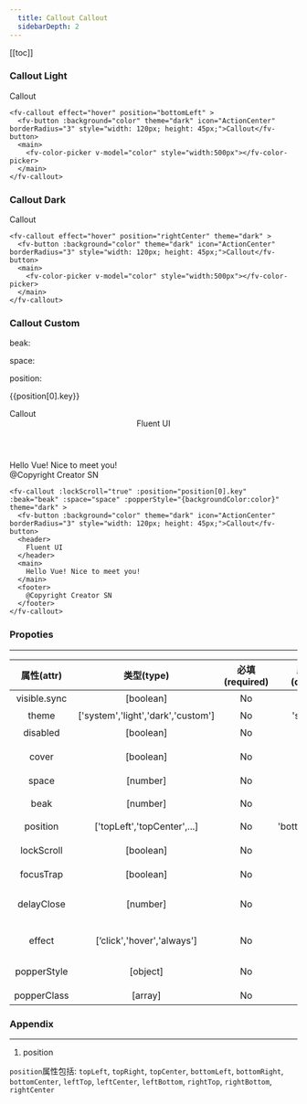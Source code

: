```yaml
---
  title: Callout Callout
  sidebarDepth: 2
---
```

  
[[toc]]

<script>
  export default {
    data(){
      return {
        show:true,
        color:'rgba(36, 36, 36, 1)',
        beak:9,
        space:0,
        position:[{key:'topLeft',text:'topLeft'}],
        options:[
          {key:'topLeft',text:'topLeft'},
          {key:'topRight',text:'topRight'},
          {key:'topCenter',text:'topCenter'},
          {key:'bottomLeft',text:'bottomLeft'},
          {key:'bottomRight',text:'bottomRight'},
          {key:'bottomCenter',text:'bottomCenter'},
          {key:'leftTop',text:'leftTop'},
          {key:'leftCenter',text:'leftCenter'},
          {key:'leftBottom',text:'leftBottom'},
          {key:'rightTop',text:'rightTop'},
          {key:'rightBottom',text:'rightBottom'},
          {key:'rightCenter',text:'rightCenter'}
        ]
      }
    }
  }
</script>

### Callout Light

<ClientOnly>
<fv-callout effect="hover" position="bottomLeft">
  <fv-button :background="color" theme="dark" icon="ActionCenter" borderRadius="3" style="width: 120px; height: 45px;">Callout</fv-button>
  <main>
    <fv-color-picker v-model="color" style="width:500px"></fv-color-picker>
  </main>
</fv-callout>
</ClientOnly>

``` vue
<fv-callout effect="hover" position="bottomLeft" >
  <fv-button :background="color" theme="dark" icon="ActionCenter" borderRadius="3" style="width: 120px; height: 45px;">Callout</fv-button>
  <main>
    <fv-color-picker v-model="color" style="width:500px"></fv-color-picker>
  </main>
</fv-callout>
```

### Callout Dark

<ClientOnly>
<fv-callout effect="hover" position="rightCenter" theme="dark">
  <fv-button :background="color" theme="dark" icon="ActionCenter" borderRadius="3" style="width: 120px; height: 45px;">Callout</fv-button>
  <main>
    <fv-color-picker v-model="color" style="width:500px"></fv-color-picker>
  </main>
</fv-callout>
</ClientOnly>

``` vue
<fv-callout effect="hover" position="rightCenter" theme="dark" >
  <fv-button :background="color" theme="dark" icon="ActionCenter" borderRadius="3" style="width: 120px; height: 45px;">Callout</fv-button>
  <main>
    <fv-color-picker v-model="color" style="width:500px"></fv-color-picker>
  </main>
</fv-callout>
```

### Callout Custom 

beak:

<fv-slider v-model="beak" :color="color" :mininum="9" :maxinum="30"  :showLabel="true">
<template slot-scope="prop" >
  <span>{{prop.value}}px</span>
</template>
</fv-slider>

space: 

<fv-slider v-model="space" :color="color" :scale="10" :maxinum="30" :showLabel="true">
<template slot-scope="prop" >
  <span>{{prop.value}}px</span>
</template>
</fv-slider>

position: 
<ClientOnly>
<fv-drop-down v-model="position" :options="options">
</fv-drop-down>
</ClientOnly>

{{position[0].key}}

<ClientOnly>
<fv-callout :lockScroll="true" :position="position[0].key" :beak="beak" :space="space" :popperStyle="{backgroundColor:color}" theme="dark" >
  <fv-button :background="color" theme="dark" icon="ActionCenter" borderRadius="3" style="width: 120px; height: 45px;">Callout</fv-button>
  <header>
    Fluent UI
  </header>
  <main>
    Hello Vue! Nice to meet you!
  </main>
  <footer>
    @Copyright Creator SN
  </footer>
</fv-callout>
</ClientOnly>

``` vue
<fv-callout :lockScroll="true" :position="position[0].key" :beak="beak" :space="space" :popperStyle="{backgroundColor:color}" theme="dark" >
  <fv-button :background="color" theme="dark" icon="ActionCenter" borderRadius="3" style="width: 120px; height: 45px;">Callout</fv-button>
  <header>
    Fluent UI
  </header>
  <main>
    Hello Vue! Nice to meet you!
  </main>
  <footer>
    @Copyright Creator SN
  </footer>
</fv-callout>
```


### Propoties
---
|  属性(attr)  |             类型(type)             | 必填(required) | 默认值(default) |    说明(statement)     |
|:------------:|:----------------------------------:|:--------------:|:---------------:|:----------------------:|
| visible.sync |             [boolean]              |       No       |      false      |        是否显示        |
|    theme     | ['system','light','dark','custom'] |       No       |    'system'     |         主题色         |
|   disabled   |             [boolean]              |       No       |      false      |        是否禁用        |
|    cover     |             [boolean]              |       No       |      false      |      是否覆盖目标      |
|    space     |              [number]              |       No       |        0        |        间距(px)        |
|     beak     |              [number]              |       No       |       10        |      角标大小(px)      |
|   position   |    ['topLeft','topCenter',...]     |       No       | 'bottomCenter'  |          位置          |
|  lockScroll  |             [boolean]              |       No       |      false      |      是否锁定滚动      |
|  focusTrap   |             [boolean]              |       No       |      false      |        是否聚焦        |
|  delayClose  |              [number]              |       No       |        0        | 显示时是否延时关闭(ms) |
|    effect    |     [’click','hover','always']     |       No       |     'click'     |      显示触发方式      |
| popperStyle  |              [object]              |       No       |       {}        |      悬浮窗的样式      |
| popperClass  |              [array]               |       No       |       []        |      悬浮窗的css       |

### Appendix
---

1. position

`position`属性包括: `topLeft`, `topRight`, `topCenter`, `bottomLeft`, `bottomRight`, `bottomCenter`, `leftTop`, `leftCenter`, `leftBottom`, `rightTop`, `rightBottom`, `rightCenter`